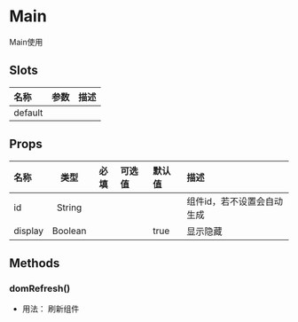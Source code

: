 # Main


Main使用

## Slots

| 名称    | 参数 | 描述 |
| :------ | :--- | :--- |
| default |      |      |

## Props

| 名称    |   类型  | 必填 | 可选值 | 默认值 | 描述                       |
| :------ | :-----: | :--: | :----- | :----- | :------------------------- |
| id      |  String |      |        |        | 组件id，若不设置会自动生成 |
| display | Boolean |      |        | true   | 显示隐藏                   |

## Methods

### domRefresh()
- 用法： 刷新组件